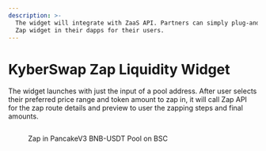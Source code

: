 ```yaml
---
description: >-
  The widget will integrate with ZaaS API. Partners can simply plug-and-play the
  Zap widget in their dapps for their users.
---
```


# KyberSwap Zap Liquidity Widget

The widget launches with just the input of a pool address. After user selects their preferred price range and token amount to zap in, it will call Zap API for the zap route details and preview to user the zapping steps and final amounts.

<figure><img src="broken-reference" alt=""><figcaption><p>Zap in PancakeV3 BNB-USDT Pool on BSC</p></figcaption></figure>
